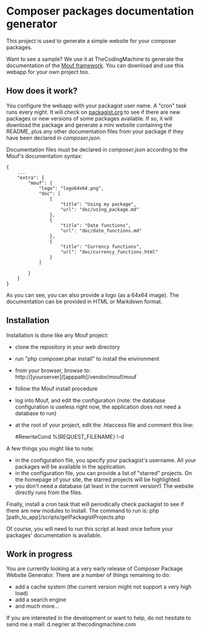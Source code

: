 Composer packages documentation generator
=========================================

This project is used to generate a simple website for your composer packages.

Want to see a sample? We use it at TheCodingMachine to generate the documentation of the [Mouf framework](http://mouf-php.com/packages/).
You can download and use this webapp for your own project too.

How does it work?
-----------------

You configure the webapp with your packagist user name. A "cron" task runs every night. 
It will check on [packagist.org](http://packagist.org) to see if there are new packages
or new versions of some packages available. If so, it will download the package and generate a mini website
containing the README, plus any other documentation files from your package if they have been declared in _composer.json_.

Documentation files must be declared in _composer.json_ according to the Mouf's documentation syntax:

	{
	    ...
	    "extra": {
	        "mouf": {
	        	"logo": "logo64x64.png",
	            "doc": [
	                {
	                    "title": "Using my package",
	                    "url": "doc/using_package.md"
	                },
	                {
	                    "title": "Date functions",
	                    "url": "doc/date_functions.md"
	                },
	                {
	                    "title": "Currency functions",
	                    "url": "doc/currency_functions.html"
	                }
	            ]
	             
	        }
	    }
	}

As you can see, you can also provide a logo (as a 64x64 image).
The documentation can be provided in HTML or Markdown format.

Installation
------------

Installation is done like any Mouf project:
- clone the repository in your web directory
- run "php composer.phar install" to install the environment
- from your browser, browse to: http://[yourserver]/[apppath]/vendor/mouf/mouf
- follow the Mouf install procedure
- log into Mouf, and edit the configuration (note: the database configuration is useless right now, the application does not need a database to run)
- at the root of your project, edit the .htaccess file and comment this line:

	\#RewriteCond %{REQUEST_FILENAME} !-d

A few things you might like to note:
- in the configuration file, you specify your packagist's username. All your packages will be available in the application.
- in the configuration file, you can provide a list of "starred" projects. On the homepage of your site, the starred projects will be highlighted.
- you don't need a database (at least in the current version!) The website directly runs from the files.

Finally, install a cron task that will periodically check packagist to see if there are new modules to install.
The command to run is:
	php [path_to_app]/scripts/getPackagistProjects.php
	
Of course, you will need to run this script at least once before your packages' documentation is available.

Work in progress
----------------

You are currently looking at a very early release of Composer Package Website Generator.
There are a number of things remaining to do:
- add a cache system (the current version might not support a very high load)
- add a search engine
- and much more...

If you are interested in the development or want to help, do not hesitate to send me a mail: d.negrier at thecodingmachine.com
